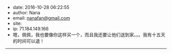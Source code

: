 - date: 2016-10-28 06:22:55
- author: Nana
- email: nanafan@gmail.com
- site: 
- ip: 71.184.149.166
- 嗯，佩佩，我也要像你这样买一个，而且我还要让他们送到家。。。我有十五天的时间可以退！
- - - - - - - - - - - - - - - -
